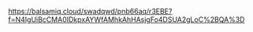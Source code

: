 https://balsamiq.cloud/swadqwd/pnb66aq/r3EBE?f=N4IgUiBcCMA0IDkpxAYWfAMhkAhHAsjgFo4DSUA2gLoC%2BQA%3D
